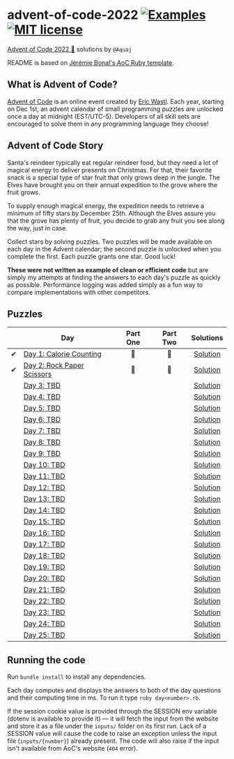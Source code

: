 # advent-of-code-2022 [![Examples](../../actions/workflows/examples.yml/badge.svg)](../../actions/workflows/examples.yml) [![MIT license](https://img.shields.io/badge/License-MIT-blue.svg)](https://opensource.org/licenses/MIT)

[Advent of Code 2022 🎄](https://adventofcode.com/year/2022) solutions by `@Aquaj`

README is based on [Jérémie Bonal's AoC Ruby template](https://github.com/aquaj/adventofcode-template).

## What is Advent of Code?
[Advent of Code](http://adventofcode.com) is an online event created by [Eric Wastl](https://twitter.com/ericwastl).
Each year, starting on Dec 1st, an advent calendar of small programming puzzles are unlocked once a day at midnight
(EST/UTC-5). Developers of all skill sets are encouraged to solve them in any programming language they choose!

## Advent of Code Story

  Santa's reindeer typically eat regular reindeer food, but they need a lot of magical energy to deliver presents on Christmas. For that, their favorite snack is a special type of star fruit that only grows deep in the jungle. The Elves have brought you on their annual expedition to the grove where the fruit grows.

  To supply enough magical energy, the expedition needs to retrieve a minimum of fifty stars by December 25th. Although the Elves assure you that the grove has plenty of fruit, you decide to grab any fruit you see along the way, just in case.

  Collect stars by solving puzzles. Two puzzles will be made available on each day in the Advent calendar; the second puzzle is unlocked when you complete the first. Each puzzle grants one star. Good luck!

**These were not written as example of clean or efficient code** but are simply my attempts at finding the answers to
each day's puzzle as quickly as possible. Performance logging was added simply as a fun way to compare implementations
with other competitors.

## Puzzles

<!-- On-hand emojis: ⏳ ✔ 🌟 -->
|       | Day                                                               | Part One | Part Two | Solutions
| :---: | ---                                                               | :---:    | :---:    | :---:
| ✔     | [Day 1: Calorie Counting](https://adventofcode.com/2022/day/1)    | 🌟       | 🌟       | [Solution](day-01.rb)
| ✔     | [Day 2: Rock Paper Scissors](https://adventofcode.com/2022/day/2) | 🌟       | 🌟       | [Solution](day-02.rb)
|       | [Day 3: TBD](https://adventofcode.com/2022/day/3)                 |          |          | [Solution](day-03.rb)
|       | [Day 4: TBD](https://adventofcode.com/2022/day/4)                 |          |          | [Solution](day-04.rb)
|       | [Day 5: TBD](https://adventofcode.com/2022/day/5)                 |          |          | [Solution](day-05.rb)
|       | [Day 6: TBD](https://adventofcode.com/2022/day/6)                 |          |          | [Solution](day-06.rb)
|       | [Day 7: TBD](https://adventofcode.com/2022/day/7)                 |          |          | [Solution](day-07.rb)
|       | [Day 8: TBD](https://adventofcode.com/2022/day/8)                 |          |          | [Solution](day-08.rb)
|       | [Day 9: TBD](https://adventofcode.com/2022/day/9)                 |          |          | [Solution](day-09.rb)
|       | [Day 10: TBD](https://adventofcode.com/2022/day/10)               |          |          | [Solution](day-10.rb)
|       | [Day 11: TBD](https://adventofcode.com/2022/day/11)               |          |          | [Solution](day-11.rb)
|       | [Day 12: TBD](https://adventofcode.com/2022/day/12)               |          |          | [Solution](day-12.rb)
|       | [Day 13: TBD](https://adventofcode.com/2022/day/13)               |          |          | [Solution](day-13.rb)
|       | [Day 14: TBD](https://adventofcode.com/2022/day/14)               |          |          | [Solution](day-14.rb)
|       | [Day 15: TBD](https://adventofcode.com/2022/day/15)               |          |          | [Solution](day-15.rb)
|       | [Day 16: TBD](https://adventofcode.com/2022/day/16)               |          |          | [Solution](day-16.rb)
|       | [Day 17: TBD](https://adventofcode.com/2022/day/17)               |          |          | [Solution](day-17.rb)
|       | [Day 18: TBD](https://adventofcode.com/2022/day/18)               |          |          | [Solution](day-18.rb)
|       | [Day 19: TBD](https://adventofcode.com/2022/day/19)               |          |          | [Solution](day-19.rb)
|       | [Day 20: TBD](https://adventofcode.com/2022/day/20)               |          |          | [Solution](day-20.rb)
|       | [Day 21: TBD](https://adventofcode.com/2022/day/21)               |          |          | [Solution](day-21.rb)
|       | [Day 22: TBD](https://adventofcode.com/2022/day/22)               |          |          | [Solution](day-22.rb)
|       | [Day 23: TBD](https://adventofcode.com/2022/day/23)               |          |          | [Solution](day-23.rb)
|       | [Day 24: TBD](https://adventofcode.com/2022/day/24)               |          |          | [Solution](day-24.rb)
|       | [Day 25: TBD](https://adventofcode.com/2022/day/25)               |          |          | [Solution](day-25.rb)

## Running the code

Run `bundle install` to install any dependencies.

Each day computes and displays the answers to both of the day questions and their computing time in ms. To run it type `ruby day<number>.rb`.

If the session cookie value is provided through the SESSION env variable (dotenv is available to provide it) — it will
fetch the input from the website and store it as a file under the `inputs/` folder on its first run.
Lack of a SESSION value will cause the code to raise an exception unless the input file (`inputs/{number}`) already
present. The code will also raise if the input isn't available from AoC's website (`404` error).
